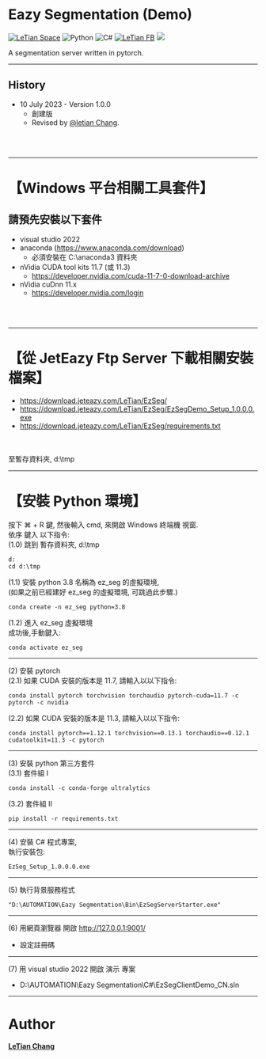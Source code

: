 # Eazy Segmentation (Demo)
[![LeTian Space](https://img.shields.io/badge/GitHub-100000?style=for-the-badge&logo=github&logoColor=white)](https://lloydztw.github.io/mysite/)
![Python](https://img.shields.io/badge/python-3670A0?style=for-the-badge&logo=python&logoColor=ffdd54)
![C#](https://img.shields.io/badge/c%23-%23239120.svg?style=for-the-badge&logo=c-sharp&logoColor=white)
[![LeTian FB](https://img.shields.io/badge/Facebook-1877F2?style=for-the-badge&logo=facebook&logoColor=white)](https://www.facebook.com/letian.chang)
[![](https://img.shields.io/badge/Gmail-D14836?style=for-the-badge&logo=gmail&logoColor=white)](mailto:lloydz.tw@gmail.com)

A segmentation server written in pytorch.

------------------------------------------------------------------

## History
- 10 July 2023 - Version 1.0.0
    - 創建版
    - Revised by [@letian Chang](https://lloydztw.github.io/mysite/).
<br>
<br>

------------------------------------------------------------------
# 【Windows 平台相關工具套件】
## 請預先安裝以下套件
- visual studio 2022
- anaconda (https://www.anaconda.com/download)
    - 必須安裝在 C:\anaconda3 資料夾
- nVidia CUDA tool kits 11.7 (或 11.3)
    - https://developer.nvidia.com/cuda-11-7-0-download-archive
- nVidia cuDnn 11.x
    - https://developer.nvidia.com/login

<br/><br/>

------------------------------------------------------------------
# 【從 JetEazy Ftp Server 下載相關安裝檔案】
- https://download.jeteazy.com/LeTian/EzSeg/
- https://download.jeteazy.com/LeTian/EzSeg/EzSegDemo_Setup_1.0.0.0.exe
- https://download.jeteazy.com/LeTian/EzSeg/requirements.txt 
<br/>
<br/>
至暫存資料夾, d:\tmp
<br/>

------------------------------------------------------------------
# 【安裝 Python 環境】

按下 &#8984; + R 鍵, 然後輸入 cmd, 來開啟 Windows 終端機 視窗.<br/>
依序 鍵入 以下指令: <br/>
(1.0) 跳到 暫存資料夾, d:\tmp
```
d:
cd d:\tmp
```
(1.1) 安裝 python 3.8 名稱為 ez_seg 的虛擬環境,<br/> 
    (如果之前已經建好 ez_seg 的虛擬環境, 可跳過此步驟.)

```
conda create -n ez_seg python=3.8
```
(1.2) 進入 ez_seg 虛擬環境<br/>
成功後,手動鍵入:
```    
conda activate ez_seg
```
------------------------------------------------------------------
(2) 安裝 pytorch<br/>
(2.1) 如果 CUDA 安裝的版本是 11.7, 請輸入以以下指令:
```
conda install pytorch torchvision torchaudio pytorch-cuda=11.7 -c pytorch -c nvidia
```
(2.2) 如果 CUDA 安裝的版本是 11.3, 請輸入以以下指令:
```
conda install pytorch==1.12.1 torchvision==0.13.1 torchaudio==0.12.1 cudatoolkit=11.3 -c pytorch
```
------------------------------------------------------------------
(3) 安裝 python 第三方套件<br/>
(3.1) 套件組 I
```
conda install -c conda-forge ultralytics
```
(3.2) 套件組 II
```
pip install -r requirements.txt
```

------------------------------------------------------------------
(4) 安裝 C# 程式專案,<br/>
    執行安裝包:

```
EzSeg_Setup_1.0.0.0.exe
```
------------------------------------------------------------------
(5) 執行背景服務程式

```
"D:\AUTOMATION\Eazy Segmentation\Bin\EzSegServerStarter.exe"
```
------------------------------------------------------------------
(6) 用網頁瀏覽器 開啟 http://127.0.0.1:9001/
- 設定註冊碼

------------------------------------------------------------------
(7) 用 visual studio 2022 開啟 演示 專案
- D:\AUTOMATION\Eazy Segmentation\C#\EzSegClientDemo_CN.sln

------------------------------------------------------------------
# Author
**[LeTian Chang](mailto:lloydz.tw@gmail.com)**
<br/>
    
